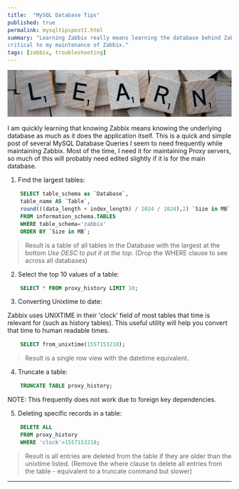 ```yaml
---
title:  "MySQL Database Tips"
published: true
permalink: mysqltipspost1.html
summary: "Learning Zabbix really means learning the database behind Zabbix as much as it does the application iteslf.  This is an initial post of a few MySQL Queries I found
critical to my maintenance of Zabbix."
tags: [zabbix, troubleshooting]
---
```


![alt text:  Learn Banner][learn]

I am quickly learning that knowing Zabbix means knowing the underlying database as much as it does the application itself. This is a quick and simple post of several MySQL Database Queries I seem to need frequently while maintaining Zabbix.  Most of the time, I need it for maintaining Proxy servers, so much of this will probably need edited slightly if it is for the main database.

1) Find the largest tables:

```sql
    SELECT table_schema as `Database`,
    table_name AS `Table`,
    round(((data_length + index_length) / 1024 / 1024),2) `Size in MB`  
    FROM information_schema.TABLES
    WHERE table_schema='zabbix'
    ORDER BY `Size in MB`;
```

>Result is a table of all tables in the Database with the largest at the bottom *Use DESC to put it at the top*. (Drop the WHERE clause to see across all databases)

2) Select the top 10 values of a table:

```sql
    SELECT * FROM proxy_history LIMIT 10;
```

3) Converting Unixtime to date:

Zabbix uses UNIXTIME in their 'clock' field of most tables that time is relevant for (such as history tables).  This useful utility will help you convert that time to human readable times.

```sql
    SELECT from_unixtime(1557153218);
```

>Result is a single row view with the datetime equivalent.

4) Truncate a table:

```sql
    TRUNCATE TABLE proxy_history;
```

NOTE:  This frequently does not work due to foreign key dependencies.  

5) Deleting specific records in a table:

```sql
    DELETE ALL
    FROM proxy_history
    WHERE 'clock'>1557153218;
```

>Result is all entries are deleted from the table if they are older than the unixtime listed.  (Remove the where clause to delete all entries from the table - equivalent to a truncate command but slower)

---

[learn]:  images/Banners/learnbanner.png "Learn Banner"